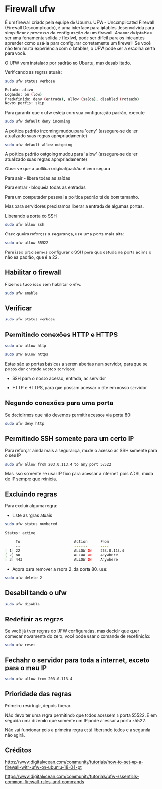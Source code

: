 # Firewall ufw

É um firewall criado pela equipe do Ubuntu. UFW - Uncomplicated Firewall (Firewall Descomplicado), é uma interface para iptables desenvolvida para simplificar o processo de configuração de um firewall. Apesar da iptables ser uma ferramenta sólida e flexível, pode ser difícil para os iniciantes aprender como usá-la para configurar corretamente um firewall. Se você não tem muita experiência com o Iptables, o UFW pode ser a escolha certa para você.

O UFW vem instalado por padrão no Ubuntu, mas desabilitado.

Verificando as regras atuais:
```bash
sudo ufw status verbose

Estado: ativo
Logando: on (low)
Predefinido: deny (entrada), allow (saída), disabled (roteado)
Novos perfis: skip
```
Para garantir que o ufw esteja com sua configuração padrão, execute
```bash
sudo ufw default deny incoming
```
A política padrão incoming mudou para 'deny' (assegure-se de ter atualizado suas regras apropriadamente)
```bash
sudo ufw default allow outgoing
```
A política padrão outgoing mudou para 'allow' (assegure-se de ter atualizado suas regras apropriadamente)

Observe que a política original/padrão é bem segura

Para sair - libera todas as saídas

Para entrar - bloqueia todas as entradas

Para um computador pessoal a política padrão tá de bom tamanho.

Mas para servidores precisamos liberar a entrada de algumas portas.

Liberando a porta do SSH
```bash
sudo ufw allow ssh
```
Caso queira reforças a segurança, use uma porta mais alta:
```bash
sudo ufw allow 55522
```
Para isso precisamos configurar o SSH para que estude na porta acima e não na padrão, que é a 22.

## Habilitar o firewall

Fizemos tudo isso sem habilitar o ufw.
```bash
sudo ufw enable
```
## Verificar
```bash
sudo ufw status verbose
```
## Permitindo conexões HTTP e HTTPS
```bash
sudo ufw allow http

sudo ufw allow https
```
Estas são as portas básicas a serem abertas num servidor, para que se possa dar enrtada nestes serviços:

- SSH para o nosso acesso, entrada, ao servidor

- HTTP e HTTPS, para que possam acessar o site em nosso servidor

## Negando conexões para uma porta

Se decidirmos que não devemos permitir acessos via porta 80:
```bash
sudo ufw deny http
```
## Permitindo SSH somente para um certo IP

Para reforçar ainda mais a segurança, mude o acesso ao SSH somente para o seu IP
```bash
sudo ufw allow from 203.0.113.4 to any port 55522
```
Mas isso somente se usar IP fixo para acessar a internet, pois ADSL muda de IP sempre que reinicia.

## Excluindo regras

Para excluir alguma regra:

- Liste as rgras atuais
```bash
sudo ufw status numbered

Status: active

     To                         Action      From
     --                         ------      ----
[ 1] 22                         ALLOW IN    203.0.113.4
[ 2] 80                         ALLOW IN    Anywhere
[ 3] 443                        ALLOW IN    Anywhere
```
- Agora para remover a regra 2, da porta 80, use:
```bash
sudo ufw delete 2
```
## Desabilitando o ufw
```bash
sudo ufw disable
```
## Redefinir as regras

Se você já tiver regras do UFW configuradas, mas decidir que quer começar novamente do zero, você pode usar o comando de redefinição:
```bash
sudo ufw reset
```
## Fechahr o servidor para toda a internet, exceto para o meu IP
```bash
sudo ufw allow from 203.0.113.4
```
## Prioridade das regras

Primeiro restringir, depois liberar.

Não devo ter uma regra permitindo que todos acessem a porta 55522. E em seguida uma dizendo que somente um IP pode acessar a porta 55522.

Não vai funcionar pois a primeira regra está liberando todos e a segunda não agirá.

## Créditos

https://www.digitalocean.com/community/tutorials/how-to-set-up-a-firewall-with-ufw-on-ubuntu-18-04-pt

https://www.digitalocean.com/community/tutorials/ufw-essentials-common-firewall-rules-and-commands
